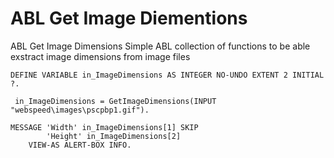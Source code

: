 # ABL Get Image Diementions
ABL Get Image Dimensions
Simple ABL collection of functions to be able exstract image dimensions from image files

```
DEFINE VARIABLE in_ImageDimensions AS INTEGER NO-UNDO EXTENT 2 INITIAL ?.

 in_ImageDimensions = GetImageDimensions(INPUT "webspeed\images\pscpbp1.gif").            

MESSAGE 'Width' in_ImageDimensions[1] SKIP 
        'Height' in_ImageDimensions[2]
    VIEW-AS ALERT-BOX INFO.
```
